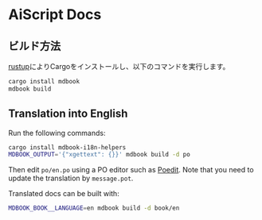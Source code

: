 # AiScript Docs

## ビルド方法
[rustup](https://www.rust-lang.org/tools/install/)によりCargoをインストールし、以下のコマンドを実行します。
```sh
cargo install mdbook
mdbook build
```

## Translation into English
Run the following commands:
```sh
cargo install mdbook-i18n-helpers
MDBOOK_OUTPUT='{"xgettext": {}}' mdbook build -d po
```

Then edit `po/en.po` using a PO editor such as [Poedit](https://poedit.net/).
Note that you need to update the translation by `message.pot`.

Translated docs can be built with:
```sh
MDBOOK_BOOK__LANGUAGE=en mdbook build -d book/en
```
